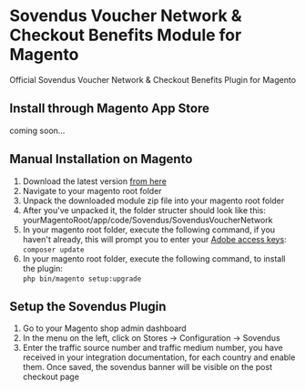 # Sovendus Voucher Network & Checkout Benefits Module for Magento
Official Sovendus Voucher Network & Checkout Benefits Plugin for Magento

## Install through Magento App Store
coming soon...
## Manual Installation on Magento

1. Download the latest version [from here](https://raw.githubusercontent.com/Sovendus-GmbH/Sovendus-Magento-Voucher-Network-and-Checkout-Benefits-Plugin/main/releases/sovendus-magento-voucher-network-checkout-benefits-module-v-1.0.0.zip)
2. Navigate to your magento root folder
3. Unpack the downloaded module zip file into your magento root folder
4. After you've unpacked it, the folder structer should look like this: yourMagentoRoot/app/code/Sovendus/SovendusVoucherNetwork
5. In your magento root folder, execute the following command, if you haven't already, this will prompt you to enter your [Adobe access keys](https://experienceleague.adobe.com/docs/commerce-operations/installation-guide/prerequisites/authentication-keys.html): \
    `composer update`
5. In your magento root folder, execute the following command, to install the plugin: \
    `php bin/magento setup:upgrade`


## Setup the Sovendus Plugin

1. Go to your Magento shop admin dashboard
2. In the menu on the left, click on Stores -> Configuration -> Sovendus
3. Enter the traffic source number and traffic medium number, you have received in your integration documentation, for each country and enable them. Once saved, the sovendus banner will be visible on the post checkout page